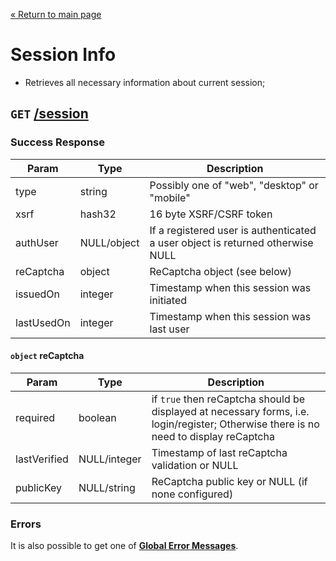 [&laquo; Return to main page](../README.md)

# Session Info

* Retrieves all necessary information about current session;

## `GET` [/session]()

### Success Response

Param | Type |  Description
--- | --- | --- 
type | string | Possibly one of "web", "desktop" or "mobile"
xsrf | hash32 | 16 byte XSRF/CSRF token
authUser | NULL/object | If a registered user is authenticated a user object is returned otherwise NULL
reCaptcha | object | ReCaptcha object (see below)
issuedOn | integer | Timestamp when this session was initiated
lastUsedOn | integer | Timestamp when this session was last user

#### `object` reCaptcha

Param | Type |  Description
--- | --- | --- 
required | boolean | if `true` then reCaptcha should be displayed at necessary forms, i.e. login/register; Otherwise there is no need to display reCaptcha
lastVerified | NULL/integer | Timestamp of last reCaptcha validation or NULL
publicKey | NULL/string | ReCaptcha public key or NULL (if none configured)

### Errors

It is also possible to get one of [**Global Error Messages**](../README.md#global-error-messages).